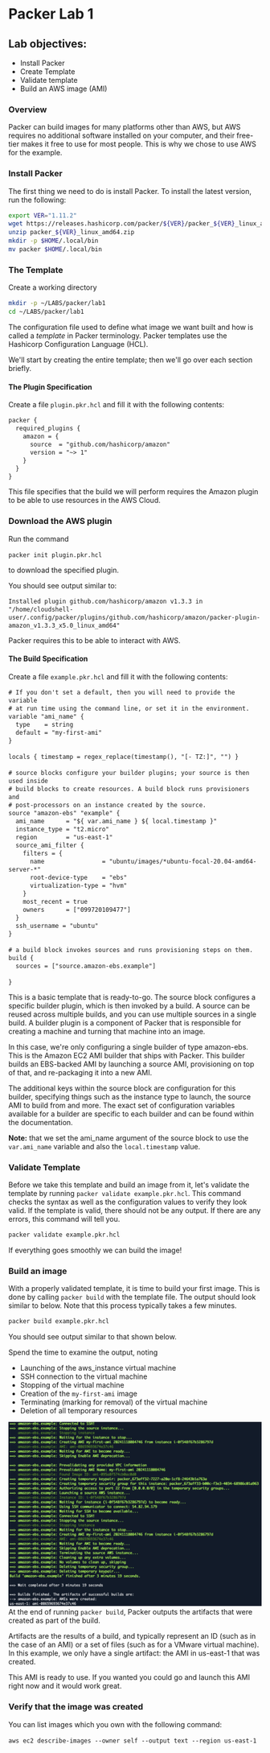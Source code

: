 # Packer Lab 1 
## Lab objectives: 
* Install Packer
* Create Template
* Validate template
* Build an AWS image (AMI)

### Overview
Packer can build images for many platforms other than AWS, but AWS requires no additional software installed on your computer, and their free-tier makes it free to use for most people. This is why we chose to use AWS for the example. 

### Install Packer
The first thing we need to do is install Packer. To install the latest version, run the following: 
```bash
export VER="1.11.2"
wget https://releases.hashicorp.com/packer/${VER}/packer_${VER}_linux_amd64.zip 
unzip packer_${VER}_linux_amd64.zip
mkdir -p $HOME/.local/bin
mv packer $HOME/.local/bin
```
### The Template
Create a working directory
```bash
mkdir -p ~/LABS/packer/lab1
cd ~/LABS/packer/lab1
```
The configuration file used to define what image we want built and how is called a *template* in Packer terminology. Packer templates use the Hashicorp Configuration Language (HCL).

We'll start by creating the entire template; then we'll go over each section briefly. 

#### The Plugin Specification

Create a file `plugin.pkr.hcl` and fill it with the following contents:
```hcl
packer {
  required_plugins {
    amazon = {
      source  = "github.com/hashicorp/amazon"
      version = "~> 1"
    }
  }
}
```

This file specifies that the build we will perform requires the Amazon plugin to be able to use resources in the AWS Cloud.

### Download the AWS plugin

Run the command

```packer init plugin.pkr.hcl```

to download the specified plugin.

You should see output similar to:
```
Installed plugin github.com/hashicorp/amazon v1.3.3 in "/home/cloudshell-user/.config/packer/plugins/github.com/hashicorp/amazon/packer-plugin-amazon_v1.3.3_x5.0_linux_amd64"
```

Packer requires this to be able to interact with AWS.

#### The Build Specification

Create a file `example.pkr.hcl` and fill it with the following contents:

```hcl
# If you don't set a default, then you will need to provide the variable
# at run time using the command line, or set it in the environment. 
variable "ami_name" {
  type    = string
  default = "my-first-ami"
}

locals { timestamp = regex_replace(timestamp(), "[- TZ:]", "") }

# source blocks configure your builder plugins; your source is then used inside
# build blocks to create resources. A build block runs provisioners and
# post-processors on an instance created by the source.
source "amazon-ebs" "example" {
  ami_name      = "${ var.ami_name } ${ local.timestamp }"
  instance_type = "t2.micro"
  region        = "us-east-1"
  source_ami_filter {
    filters = {
      name                = "ubuntu/images/*ubuntu-focal-20.04-amd64-server-*"
      root-device-type    = "ebs"
      virtualization-type = "hvm"
    }
    most_recent = true
    owners      = ["099720109477"]
  }
  ssh_username = "ubuntu"
}

# a build block invokes sources and runs provisioning steps on them.
build {
  sources = ["source.amazon-ebs.example"]

}
```
This is a basic template that is ready-to-go. The source block configures a specific builder plugin, which is then invoked by a build. A source can be reused across multiple builds, and you can use multiple sources in a single build. A builder plugin is a component of Packer that is responsible for creating a machine and turning that machine into an image.

In this case, we're only configuring a single builder of type amazon-ebs. This is the Amazon EC2 AMI builder that ships with Packer. This builder builds an EBS-backed AMI by launching a source AMI, provisioning on top of that, and re-packaging it into a new AMI.

The additional keys within the source block are configuration for this builder, specifying things such as the instance type to launch, the source AMI to build from and more. The exact set of configuration variables available for a builder are specific to each builder and can be found within the documentation.

**Note:** that we set the ami_name argument of the source block to use the ```var.ami_name``` variable and also the ```local.timestamp``` value.

### Validate Template
Before we take this template and build an image from it, let's validate the template by running `packer validate example.pkr.hcl`. This command checks the syntax as well as the configuration values to verify they look valid. If the template is valid, there should not be any output. If there are any errors, this command will tell you.

```bash
packer validate example.pkr.hcl
```
If everything goes smoothly we can build the image! 

### Build an image
With a properly validated template, it is time to build your first image.
This is done by calling `packer build` with the template file. The output should look similar to below.
Note that this process typically takes a few minutes.

```bash
packer build example.pkr.hcl
```
 
You should see output similar to that shown below.

Spend the time to examine the output, noting
- Launching of the aws_instance virtual machine
- SSH connection to the virtual machine
- Stopping of the virtual machine
- Creation of the ```my-first-ami``` image
- Terminating (marking for removal) of the virtual machine
- Deletion of all temporary resources

![packer_output](images/packer_output.png)
At the end of running `packer build`, Packer outputs the artifacts that were created as part of the build.

Artifacts are the results of a build, and typically represent an ID (such as in the case of an AMI) or a set of files (such as for a VMware virtual machine). In this example, we only have a single artifact: the AMI in us-east-1 that was created.

This AMI is ready to use. If you wanted you could go and launch this AMI right now and it would work great.

### Verify that the image was created

You can list images which you own with the following command:

```aws ec2 describe-images --owner self --output text --region us-east-1 ```


